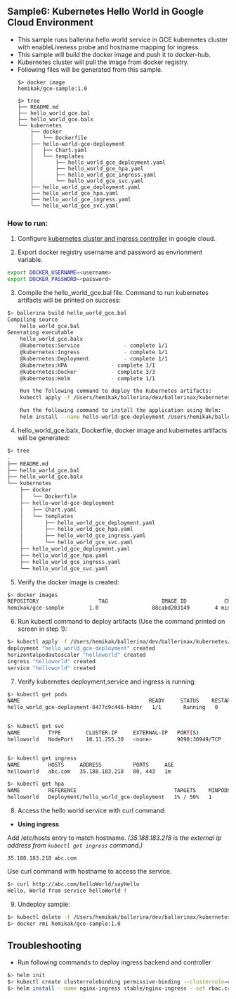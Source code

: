 ## Sample6: Kubernetes Hello World in Google Cloud Environment

- This sample runs  ballerina hello world service in GCE kubernetes cluster with enableLiveness probe and  hostname
 mapping for ingress. 
- This sample will build the docker image and push it to docker-hub. 
- Kubernetes cluster will pull the image from docker registry.
- Following files will be generated from this sample.
    ``` 
    $> docker image
    hemikak/gce-sample:1.0
    
    $> tree
    ├── README.md
    ├── hello_world_gce.bal
    ├── hello_world_gce.balx
    └── kubernetes
        ├── docker
        │   └── Dockerfile
        ├── hello-world-gce-deployment
        │   ├── Chart.yaml
        │   └── templates
        │       ├── hello_world_gce_deployment.yaml
        │       ├── hello_world_gce_hpa.yaml
        │       ├── hello_world_gce_ingress.yaml
        │       └── hello_world_gce_svc.yaml
        ├── hello_world_gce_deployment.yaml
        ├── hello_world_gce_hpa.yaml
        ├── hello_world_gce_ingress.yaml
        └── hello_world_gce_svc.yaml
    ```
### How to run:

1. Configure [kubernetes cluster and ingress controller](https://cloud.google.com/community/tutorials/nginx-ingress-gke) in google cloud.

2. Export docker registry username and password as envrionment variable.
```bash
export DOCKER_USERNAME=<username>
export DOCKER_PASSWORD=<password>
```

3. Compile the  hello_world_gce.bal file. Command to run kubernetes artifacts will be printed on success:
```bash
$> ballerina build hello_world_gce.bal
Compiling source
    hello_world_gce.bal
Generating executable
    hello_world_gce.balx
	@kubernetes:Service 			 - complete 1/1
	@kubernetes:Ingress 			 - complete 1/1
	@kubernetes:Deployment 			 - complete 1/1
	@kubernetes:HPA 			 - complete 1/1
	@kubernetes:Docker 			 - complete 3/3
	@kubernetes:Helm 			 - complete 1/1

	Run the following command to deploy the Kubernetes artifacts:
	kubectl apply -f /Users/hemikak/ballerina/dev/ballerinax/kubernetes/samples/sample6/kubernetes/

	Run the following command to install the application using Helm:
	helm install --name hello-world-gce-deployment /Users/hemikak/ballerina/dev/ballerinax/kubernetes/samples/sample6/kubernetes/hello-world-gce-deployment
```

4. hello_world_gce.balx, Dockerfile, docker image and kubernetes artifacts will be generated: 
```bash
$> tree
.
├── README.md
├── hello_world_gce.bal
├── hello_world_gce.balx
└── kubernetes
    ├── docker
    │   └── Dockerfile
    ├── hello-world-gce-deployment
    │   ├── Chart.yaml
    │   └── templates
    │       ├── hello_world_gce_deployment.yaml
    │       ├── hello_world_gce_hpa.yaml
    │       ├── hello_world_gce_ingress.yaml
    │       └── hello_world_gce_svc.yaml
    ├── hello_world_gce_deployment.yaml
    ├── hello_world_gce_hpa.yaml
    ├── hello_world_gce_ingress.yaml
    └── hello_world_gce_svc.yaml
```

5. Verify the docker image is created:
```bash
$> docker images
REPOSITORY                   TAG                 IMAGE ID            CREATED             SIZE
hemikak/gce-sample        1.0                 88cabd203149        4 minutes ago       102MB

```

6. Run kubectl command to deploy artifacts (Use the command printed on screen in step 1):
```bash
$> kubectl apply -f /Users/hemikak/ballerina/dev/ballerinax/kubernetes/samples/sample6/kubernetes/
deployment "hello_world_gce-deployment" created
horizontalpodautoscaler "helloworld" created
ingress "helloworld" created
service "helloworld" created
```

7. Verify kubernetes deployment,service and ingress is running:
```bash
$> kubectl get pods
NAME                                         READY     STATUS    RESTARTS   AGE
hello_world_gce-deployment-8477c9c446-h4dnr   1/1       Running   0          8s


$> kubectl get svc
NAME         TYPE        CLUSTER-IP     EXTERNAL-IP   PORT(S)          AGE
helloworld   NodePort    10.11.255.30   <none>        9090:30949/TCP   2m


$> kubectl get ingress
NAME         HOSTS     ADDRESS          PORTS     AGE
helloworld   abc.com   35.188.183.218   80, 443   1m

$> kubectl get hpa
NAME         REFERENCE                               TARGETS    MINPODS   MAXPODS   REPLICAS   AGE
helloworld   Deployment/hello_world_gce-deployment   1% / 50%   1         2         1          2m
```

8. Access the hello world service with curl command:

- **Using ingress**

Add /etc/hosts entry to match hostname.
_(35.188.183.218 is the external ip address from `kubectl get ingress` command.)_
 ```
 35.188.183.218 abc.com
 ```
Use curl command with hostname to access the service.
```bash
$> curl http://abc.com/helloWorld/sayHello
Hello, World from service helloWorld !
```

9. Undeploy sample:
```bash
$> kubectl delete -f /Users/hemikak/ballerina/dev/ballerinax/kubernetes/samples/sample6/kubernetes/
$> docker rmi hemikak/gce-sample:1.0

```

## Troubleshooting
- Run following commands to deploy ingress backend and controller
```bash
$> helm init
$> kubectl create clusterrolebinding permissive-binding --clusterrole=cluster-admin --user=admin --user=kubelet --group=system:serviceaccounts;
$> helm install --name nginx-ingress stable/nginx-ingress --set rbac.create=true
```